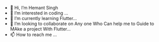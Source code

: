 - 👋 Hi, I’m Hemant Singh
- 👀 I’m interested in coding  ...
- 🌱 I’m currently learning Flutter...
- 💞️ I’m looking to collaborate on Any one Who Can help me to Guide to MAke a project With Flutter...
- 📫 How to reach me ...

<!---
hemant140/hemant140 is a ✨ special ✨ repository because its `README.md` (this file) appears on your GitHub profile.
You can click the Preview link to take a look at your changes.
--->
